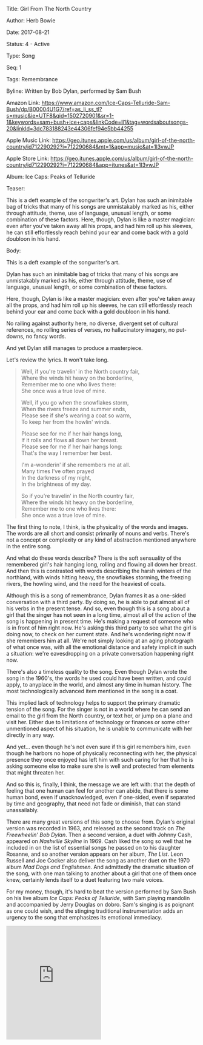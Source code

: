 Title:  Girl From The North Country

Author: Herb Bowie

Date:   2017-08-21

Status: 4 - Active

Type:   Song

Seq:    1

Tags:   Remembrance

Byline: Written by Bob Dylan, performed by Sam Bush

Amazon Link: https://www.amazon.com/Ice-Caps-Telluride-Sam-Bush/dp/B00004U1G7/ref=as_li_ss_tl?s=music&ie=UTF8&qid=1502720901&sr=1-1&keywords=sam+bush+ice+caps&linkCode=ll1&tag=wordsaboutsongs-20&linkId=3dc783188243e44306fef94e5bb44255

Apple Music Link: https://geo.itunes.apple.com/us/album/girl-of-the-north-country/id712290292?i=712290684&mt=1&app=music&at=1l3vwJP

Apple Store Link: https://geo.itunes.apple.com/us/album/girl-of-the-north-country/id712290292?i=712290684&app=itunes&at=1l3vwJP

Album:  Ice Caps: Peaks of Telluride

Teaser: 
 
This is a deft example of the songwriter's art. Dylan has such an inimitable bag of tricks that many of his songs are unmistakably marked as his, either through attitude, theme, use of language, unusual length, or some combination of these factors. Here, though, Dylan is like a master magician: even after you've taken away all his props, and had him roll up his sleeves, he can still effortlessly reach behind your ear and come back with a gold doubloon in his hand.


Body:   
 
This is a deft example of the songwriter's art. 

Dylan has such an inimitable bag of tricks that many of his songs are unmistakably marked as his, either through attitude, theme, use of language, unusual length, or some combination of these factors. 

Here, though, Dylan is like a master magician: even after you've taken away all the props, and had him roll up his sleeves, he can still effortlessly reach behind your ear and come back with a gold doubloon in his hand. 

No railing against authority here, no diverse, divergent set of cultural references, no rolling series of verses, no hallucinatory imagery, no put-downs, no fancy words. 

And yet Dylan still manages to produce a masterpiece.

Let's review the lyrics. It won't take long.  
 
> Well, if you're travelin' in the North country fair,  
> Where the winds hit heavy on the borderline,  
> Remember me to one who lives there:  
> She once was a true love of mine.
>
> Well, if you go when the snowflakes storm,  
> When the rivers freeze and summer ends,  
> Please see if she's wearing a coat so warm,  
> To keep her from the howlin' winds.
> 
> Please see for me if her hair hangs long,  
> If it rolls and flows all down her breast.  
> Please see for me if her hair hangs long:  
> That's the way I remember her best.
>
> I'm a-wonderin' if she remembers me at all.  
> Many times I've often prayed  
> In the darkness of my night,  
> In the brightness of my day.
>
> So if you're travelin' in the North country fair,  
> Where the winds hit heavy on the borderline,  
> Remember me to one who lives there:  
> She once was a true love of mine.

The first thing to note, I think, is the physicality of the words and images. The words are all short and consist primarily of nouns and verbs. There's not a concept or complexity or any kind of abstraction mentioned anywhere in the entire song. 

And what do these words describe? There is the soft sensuality of the remembered girl's hair hanging long, rolling and flowing all down her breast. And then this is contrasted with words describing the harsh winters of the northland, with winds hitting heavy, the snowflakes storming, the freezing rivers, the howling wind, and the need for the heaviest of coats. 

Although this is a song of remembrance, Dylan frames it as a one-sided conversation with a third party. By doing so, he is able to put almost all of his verbs in the present tense. And so, even though this is a song about a girl that the singer has not seen in a long time, almost all of the action of the song is happening in present time. He's making a request of someone who is in front of him right now. He's asking this third party to see what the girl is doing now, to check on her current state. And he's wondering right now if she remembers him at all. We're not simply looking at an aging photograph of what once was, with all the emotional distance and safety implicit in such a situation: we're eavesdropping on a private conversation happening right now.

There's also a timeless quality to the song. Even though Dylan wrote the song in the 1960's, the words he used could have been written, and could apply, to anyplace in the world, and almost any time in human history. The most technologically advanced item mentioned in the song is a coat. 

This implied lack of technology helps to support the primary dramatic tension of the song. For the singer is not in a world where he can send an email to the girl from the North country, or text her, or jump on a plane and visit her. Either due to limitations of technology or finances or some other unmentioned aspect of his situation, he is unable to communicate with her directly in any way. 

And yet... even though he's not even sure if this girl remembers him, even though he harbors no hope of physically reconnecting with her, the physical presence they once enjoyed has left him with such caring for her that he is asking someone else to make sure she is well and protected from elements that might threaten her. 

And so this is, finally, I think, the message we are left with: that the depth of feeling that one human can feel for another can abide, that there is some human bond, even if unacknowledged, even if one-sided, even if separated by time and geography, that need not fade or diminish, that can stand unassailably.    

There are many great versions of this song to choose from. Dylan's original version was recorded in 1963, and released as the second track on *The Freewheelin' Bob Dylan*. Then a second version, a duet with Johnny Cash, appeared on *Nashville Skyline* in 1969. Cash liked the song so well that he included in on the list of essential songs he passed on to his daughter Rosanne, and so another version appears on her album, *The List*. Leon Russell and Joe Cocker also deliver the song as another duet on the 1970 album *Mad Dogs and Englishmen*. And admittedly the dramatic situation of the song, with one man talking to another about a girl that one of them once knew, certainly lends itself to a duet featuring two male voices. 

For my money, though, it's hard to beat the version performed by Sam Bush on his live album *Ice Caps: Peaks of Telluride*, with Sam playing mandolin and accompanied by Jerry Douglas on dobro. Sam's singing is as poignant as one could wish, and the stinging traditional instrumentation adds an urgency to the song that emphasizes its emotional immediacy. 

<iframe src="https://widgets.itunes.apple.com/widget.html?c=us&brc=FFFFFF&blc=FFFFFF&trc=FFFFFF&tlc=FFFFFF&d=Words About Songs: Girl from the North Country&t=Girl from the North Country&m=song&e=song&w=250&h=300&ids=190758937,177980712,81775523,716405648,712290684&wt=playlist&partnerId=&affiliate_id=&at=&ct=" frameborder=0 style="overflow-x:hidden;overflow-y:hidden;width:250px;height: 300px;border:0px"></iframe>


